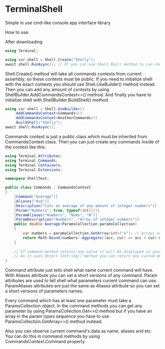 # TerminalShell
Simple in use cmd-like console app interface library

How to use:

After downloading

```C#
using Terminal;

using var shell = Shell.Create("Shelly");
await shell.RunAsync(); // Or you can use Shell.Run() method to run shell synchronously
```

Shell.Create() method will take all commands contexts from current assembly, so these contexts must be public.
If you need to initialize shell with the exact contexts you should use Shell.UseBuilder() method instead.
Then you can add any amount of contexts by using ShellBuilder.AddCommandsContext<>() method.
And finally you have to initialize shell with ShellBuilder.BuildShell() method.

```C#
using var shell = Shell.UseBuilder()
    .AddCommandsContext<Commands>()
    .AddCommandsContext<AnotherCommands>()
    .BuildShell("Shelly");
await shell.RunAsync();
```

Commands context is just a public class which must be inherited from CommandsContext class.
Then you can just create any commands inside of the context like this:

```C#
using Terminal.Attributes;
using Terminal.Commands;
using Terminal.Containers;
using Terminal.Extensions;

namespace ShellTest;

public class Commands : CommandsContext
{
    [Command("Average")]
    [Aliases("Avg")]
    [Description("Calc an average of any amount of integer numbers")]
    [Param("Numbers", true, typeof(int[]))]
    [ParamAliases("Numbers", "Nums", "N")]
    [ParamDescription("Numbers", "Array of integer numbers")]
    public double Average(ParamsCollection paramsCollection)
    {
        var numbers = paramsCollection.GetArray<int>("n"); // Arrays are only available in the end of any parameter
        return Math.Round(numbers!.Aggregate((acc, cur) => acc + cur).Cast<double>() / numbers!.Length, 3);
    }
    
    // If command method returns any value it will be displayed in your console.
    // As it uses Object.ToString() method you can return any custom object from command method overriding ToString() method
}
```

Command attribute just tells shell what name current command will have.
With Aliases attribute you can set a short versions of any command.
Param attributes are used to tell shell what parameters current command can use.
ParamAliases attributes are just the same as Aliases attribute so you can set a short versions of parameters names.

Every command which has at least one parameter must take a ParamsCollection object.
In the command methods you can get any parameter by using ParamsCollection.Get<>() method but if you have an array in the param types sequence you have to use ParamsCollection.GetArray<>() method instead.

Also you can observe current command's data as name, aliases and etc.
You can do this in command methods by using CommandsContext.Command property.
